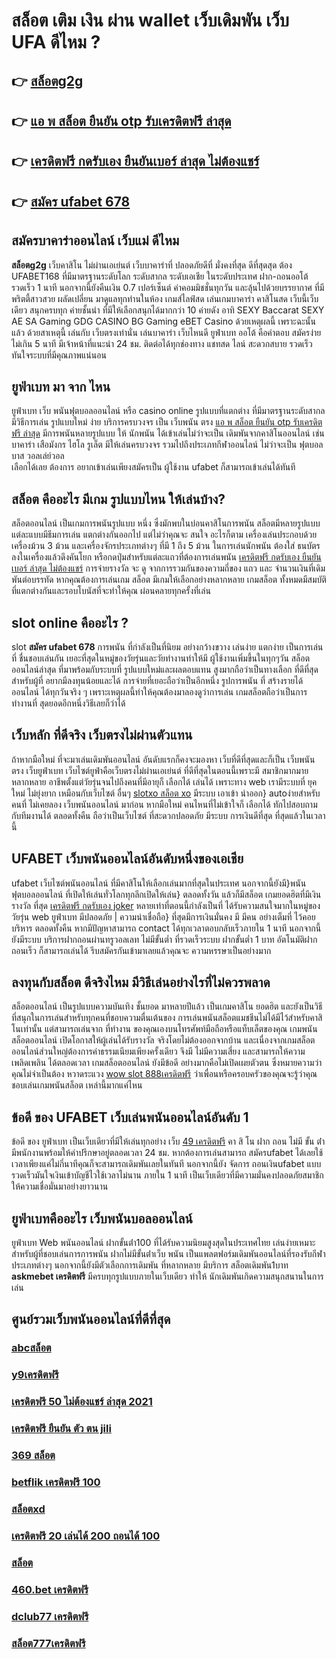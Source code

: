 # สล็อต เติม เงิน ผ่าน wallet เว็บเดิมพัน เว็บ UFA ดีไหม ?

## 👉 [สล็อตg2g](https://www.ufaeat.com/ทางเข้ายูฟ่าเบท-ufabet/)
## 👉 [แอ พ สล็อต ยืนยัน otp รับเครดิตฟรี ล่าสุด](https://www.ufaeat.com/ufabet-master-login/)
## 👉 [เครดิตฟรี กดรับเอง ยืนยันเบอร์ ล่าสุด ไม่ต้องแชร์](https://www.ufaeat.com/register/)
## 👉 [สมัคร ufabet 678](https://www.ufaeat.com/ทางเข้ายูฟ่าเบท-ufabet/)

## สมัครบาคาร่าออนไลน์  เว็บแม่ ดีไหม 

 **สล็อตg2g** เว็บคาสิโน ไม่ผ่านเอเย่นต์ เว็บบาคาร่าที่ ปลอดภัยดีที่ มั่งคงที่สุด ดีที่สุดสุด ต้อง UFABET168 ที่มีมาตรฐานระดับโลก ระดับสากล ระดับเอเชีย ในระดับประเทศ  ฝาก-ถอนออโต้ รวดเร็ว 1 นาที นอกจากนี้ยังคืนเงิน 0.7 เปอร์เซ็นต์ ค่าคอมมิชชั่นทุกวัน  และลุ้นไปด้วยบรรยากาศ ที่มี พริตตี้สาวสวย  ผลัดเปลี่ยน มาดูแลทุกท่านในห้อง เกมส์ไลฟ์สด เล่นเกมบาคาร่า คาสิโนสด เว็บนี้เว็บเดียว สนุกครบทุก ค่ายชั้นนำ ที่มีให้เลือกสนุกได้มากกว่า 10 ค่ายดัง  อาทิ  SEXY Baccarat SEXY AE SA Gaming GDG CASINO BG Gaming eBET Casino ด้วยเหตุผลนี้ เพราะฉะนั้นแล้ว ด้วยสาเหตุนี้ เล่นกับ เว็บตรงเท่านั่น เล่นบาคาร่า เว็บไหนดี  ยูฟ่าเบท ออโต้ คือคำตอบ สมัครง่ายไม่เกิน 5 นาที มีเจ้าหน้าที่แนะนำ 24 ชม. ติดต่อได้ทุกช่องทาง แชทสด ไลน์ สะดวกสบาย รวดเร็วทันใจระบบที่มีคุณภาพแน่นอน


## ยูฟ่าเบท มา จาก ไหน

ยูฟ่าเบท   เว็บ พนันฟุตบอลออนไลน์     หรือ  casino online    รูปแบบที่แตกต่าง ที่มีมาตรฐานระดับสากล  มีวิธีการเล่น  รูปแบบใหม่  ง่าย   บริการครบวงจร    เป็น   เว็บพนัน ตรง    [แอ พ สล็อต ยืนยัน otp รับเครดิตฟรี ล่าสุด](https://www.ufaeat.com/register/) มีการพนันหลายรูปแบบ ให้ นักพนัน  ได้เข้าเล่นไม่ว่าจะเป็น เดิมพันจากคาสิโนออนไลน์   เช่น บาคาร่า   เสือมังกร  ไฮโล  รูเล็ต   มีให้เล่นครบวงจร   รวมไปถึงประเภทกีฬาออนไลน์   ไม่ว่าจะเป็น ฟุตบอล    บาส   วอลเล่ย์วอล  
  เลือกได้เลย   ต้องการ   อยากเข้าเล่นเพียงสมัครเป็น ผู้ใช้งาน    ufabet  ก็สามารถเข้าเล่นได้ทันที


## สล็อต  คืออะไร มีเกม รูปแบบไหน ให้เล่นบ้าง?

 สล็อตออนไลน์ เป็นเกมการพนันรูปแบบ หนึ่ง ซึ่งมักพบในบ่อนคาสิโนการพนัน สล็อตมีหลายรูปแบบ แต่ละแบบมีธีมการเล่น   แตกต่างกันออกไป แต่ไม่ว่าคุณจะ สนใจ อะไรก็ตาม เครื่องเล่นประกอบด้วยเครื่องม้วน 3 ม้วน และเครื่องจักรประเภทต่างๆ  ที่มี 1 ถึง 5 ม้วน ในการเล่นนักพนัน ต้องใส่ ธนบัตรลงในเครื่องแล้วดึงคันโยก หรือกดปุ่มสำหรับแต่ละแถวที่ต้องการเล่นพนัน [เครดิตฟรี กดรับเอง ยืนยันเบอร์ ล่าสุด ไม่ต้องแชร์](https://www.ufaeat.com/ทางเข้ายูฟ่าเบท-ufabet/)  การจ่ายรางวัล จะ ดู จากการรวมกันของความถี่ของ แถว และ จำนวนเงินที่เดิมพันต่อบรรทัด  หากคุณต้องการเล่นเกม สล็อต มีเกมให้เลือกอย่างหลากหลาย เกมสล็อต ทั้งหมดมีสมบัติที่แตกต่างกันและรอบโบนัสที่จะทำให้คุณ ผ่อนคลายทุกครั้งที่เล่น


##  slot online  คืออะไร ?

 slot  **สมัคร ufabet 678**  การพนัน ที่กำลังเป็นที่นิยม อย่างกว้างขวาง  เล่นง่าย แตกง่าย  เป็นการเล่นที่ ชื่นชอบเล่นกัน เยอะที่สุดในหมู่ของวัยรุ่นและวัยทำงานทำให้มี ผู้ใช้งานเพิ่มขึ้นในทุกๆวัน  สล็อตออนไลน์ล่าสุด ที่มาพร้อมกับระบบที่ รูปแบบใหม่และผลตอบแทน สูงมากถือว่าเป็นทางเลือก ที่ดีที่สุดสำหรับผู้ที่ อยากมีลงทุนน้อยและได้ การจ่ายที่เยอะถือว่าเป็นอีกหนึ่ง รูปการพนัน ที่ สร้างรายได้ ออนไลน์ ได้ทุกวันจริง ๆ เพราะเหตุผลนี้ทำให้คุณต้องมาลองดูว่าการเล่น เกมสล็อตถือว่าเป็นการทำงานที่ สุดยอดอีกหนึ่งวิธีเลยก็ว่าได้


##  เว็บหลัก  ที่ดีจริง เว็บตรงไม่ผ่านตัวแทน 

ถ้าหากมือใหม่ ที่จะมาเล่นเดิมพันออนไลน์  อันดับแรกก็คงจะมองหา เว็บที่ดีที่สุดและก็เป็น เว็บพนัน ตรง    เว็บยูฟ่าเบท เว็บไซต์ยูฟ่าคือเว็บตรงไม่ผ่านเอเย่นต์  ที่ดีที่สุดในตอนนี้เพราะมี สมาชิกมากมาย หลากหลาย อาชีพตั้งแต่วัยรุ่นจนไปถึงคนที่มีอายุก็ เลือกได้ เล่นได้ เพราะทาง web เรามีระบบที่ ยุคใหม่  ไม่ยุ่งยาก เหมือนกับเว็บไซต์ อื่นๆ [slotxo สล็อต xo](https://www.ufaeat.com/register/) มีระบบ เอาเข้า  นำออก} autoง่ายสำหรับคนที่ ไม่เคยลอง เว็บพนันออนไลน์ มาก่อน หากมือใหม่ คนไหนที่ไม่เข้าใจก็ เลือกได้ ทักไปสอบถามกับทีมงานได้ ตลอดทั้งคืน ถือว่าเป็นเว็บไซต์ ที่สะดวกปลอดภัย มีระบบ การเงินดีที่สุด ที่สุดแล้วในเวลานี้ 


## UFABET เว็บพนันออนไลน์อันดับหนึ่งของเอเชีย

 ufabet   เว็บไซต์พนันออนไลน์ ที่มีคาสิโนให้เลือกเล่นมากที่สุดในประเทศ นอกจากนี้ยังมี}พนันฟุตบอลออนไลน์   ที่เปิดให้เล่นทั่วโลกทุกลีกเปิดให้เล่น} ตลอดทั้งวัน  แล้วก็มีสล็อต  เกมยอดฮิตที่มีเงินรางวัล ที่สุด [เครดิตฟรี กดรับเอง joker](https://www.ufaeat.com/regis-ufabet-master-free/) หลายเท่าที่ตอนนี้กำลังเป็นที่ ได้รับความสนใจมากในหมู่ของวัยรุ่น  web ยูฟ่าเบท  มีปลอดภัย | ความน่าเชื่อถือ} ที่สุดมีการเงินมั่นคง มี มีคน อย่างเต็มที่ ไว้คอย บริหาร ตลอดทั้งคืน หากมีปัญหาสามารถ  contact ได้ทุกเวลาตอบกลับเร็วภายใน 1 นาที นอกจากนี้ยังมีระบบ บริการฝากถอนผ่านทรูวอลเลท ไม่มีขั้นต่ำ ที่รวดเร็วระบบ ฝากขั้นต่ำ 1 บาท อัตโนมัติฝากถอนเร็ว ก็สามารถเล่นได้ รีบสมัครกันเข้ามาเลยแล้วคุณจะ ความหรรษาเป็นอย่างมาก



## ลงทุนกับสล็อต ดีจริงไหม มีวิธีเล่นอย่างไรที่ไม่ควรพลาด

 สล็อตออนไลน์ เป็นรูปแบบความบันเทิง ชั้นยอด มาหลายปีแล้ว เป็นเกมคาสิโน ยอดฮิต และยังเป็นวิธีที่สนุกในการเล่นสำหรับทุกคนที่ชอบความตื่นเต้นของ การเล่นพนันสล็อตแมชชีนไม่ได้มีไว้สำหรับคาสิโนเท่านั้น แต่สามารถเล่นจาก ที่ทำงาน ของคุณเองบนโทรศัพท์มือถือหรือแท็บเล็ตของคุณ เกมพนันสล็อตออนไลน์ เปิดโอกาสให้ผู้เล่นได้รับรางวัล จริงโดยไม่ต้องออกจากบ้าน และเนื่องจากเกมสล็อต ออนไลน์ส่วนใหญ่ต้องการค่าธรรมเนียมเพียงครั้งเดียว จึงมี ไม่มีความเสี่ยง และสามารถให้ความ เพลิดเพลิน ได้ตลอดเวลา  เกมสล็อตออนไลน์ ยังมีข้อดี อย่างมากคือไม่เปิดเผยตัวตน ซึ่งหมายความว่าคุณไม่จำเป็นต้อง หวาดระแวง [wow slot 888เครดิตฟรี](https://www.ufaeat.com/regis-ufabet-master-free/) ว่าเพื่อนหรือครอบครัวของคุณจะรู้ว่าคุณชอบเล่นเกมพนันสล็อต เหล่านี้มากแค่ไหน


## ข้อดี ของ UFABET  เว็บเล่นพนันออนไลน์อันดับ 1 

ข้อดี ของ ยูฟ่าเบท เป็นเว็บเดียวที่มีให้เล่นทุกอย่าง  เว็บ [49 เครดิตฟรี](https://www.ufaeat.com/credit-free-50/) คา สิ โน ฝาก ถอน ไม่มี ขั้น ต่ํา  มีพนักงานพร้อมให้คำปรึกษาอยู่ตลอดเวลา 24 ชม. หากต้องการเล่นสามารถ สมัครufabet  ได้เลยใช้เวลาเพียงแค่ไม่กี่นาทีคุณก็จะสามารถเดิมพันเลยในทันที นอกจากนี้ยัง จัดการ ถอนเงินufabet  แบบรวดเร็วมันใจเงินเข้าบัญชีไวใช้เวลาไม่นาน ภายใน 1 นาที เป็นเว็บเดียวที่มีความมั่นคงปลอดภัยสมาชิกให้ความเชื่อมั่นมาอย่างยาวนาน


## ยูฟ่าเบทคืออะไร เว็บพนันบอลออนไลน์ 

ยูฟ่าเบท Web   พนันออนไลน์ ฝากขั้นต่ํา100 ที่ได้รับความนิยมสูงสุดในประเทศไทย เล่นง่ายเหมาะสำหรับผู้ที่ชอบเล่นการการพนัน  ฝากไม่มีขั้นต่ําเว็บ พนัน  เป็นแพลตฟอร์มเดิมพันออนไลน์ที่รองรับกีฬาประเภทต่างๆ นอกจากนี้ยังมีตัวเลือกการเดิมพัน ที่หลากหลาย มีบริการ   สล็อตเดิมพัน1บาท **askmebet เครดิตฟรี** มีครบทุกรูปแบบภายในเว็บเดียว ทำให้  นักเดิมพันเกิดความสนุกสนานในการเล่น


## ศูนย์รวมเว็บพนันออนไลน์ที่ดีที่สุด

### [abcสล็อต](https://atom.io/themes/ทางเข้า%20ufabet%20ใหม่ล่าสุด%20สล็อต%20สบาย%2099%20008%20สล็อต%20สมัครฟรี%20ฟรีเครดิต%20100%)
### [y9เครดิตฟรี](https://atom.io/themes/ทางเข้า%20ufabet%20ใหม่ล่าสุด%20สล็อต%20ยู%20ฟ่า%20888%20วอ%20เลท%20008%20สล็อต%20สมัครฟรี%20ฟรีเครดิต%20100%)
### [เครดิตฟรี 50 ไม่ต้องแชร์ ล่าสุด 2021](https://atom.io/themes/ทางเข้า%20ufabet%20ใหม่ล่าสุด%20เครดิตฟรี%2050%20แค่สมัครล่าสุด2021%20ฟรี%20008%20สล็อต%20สมัครฟรี%20ฟรีเครดิต%20100%)
### [เครดิตฟรี ยืนยัน ตัว ตน jili](https://atom.io/themes/ทางเข้า%20ufabet%20ใหม่ล่าสุด%20super%20bonus888%20เครดิตฟรี%20008%20สล็อต%20สมัครฟรี%20ฟรีเครดิต%20100%)
### [369 สล็อต](https://atom.io/themes/ทางเข้า%20ufabet%20ใหม่ล่าสุด%20สมัคร%20ufabet%20เว็บตรง%20แจกเครดิตฟรี%20โปรเพียบ%20008%20สล็อต%20สมัครฟรี%20ฟรีเครดิต%20100%)
### [betflik เครดิตฟรี 100](https://atom.io/themes/ทางเข้า%20ufabet%20ใหม่ล่าสุด%20สล็อตshark%20008%20สล็อต%20สมัครฟรี%20ฟรีเครดิต%20100%)
### [สล็อตxd](https://atom.io/themes/ทางเข้า%20ufabet%20ใหม่ล่าสุด%20คาสิโนออนไลน์%20เครดิตฟรี%20008%20สล็อต%20สมัครฟรี%20ฟรีเครดิต%20100%)
### [เครดิตฟรี 20 เล่นได้ 200 ถอนได้ 100](https://atom.io/themes/ทางเข้า%20ufabet%20ใหม่ล่าสุด%20rg888%20สล็อต%20008%20สล็อต%20สมัครฟรี%20ฟรีเครดิต%20100%)
### [สล็อต](https://atom.io/themes/ทางเข้า%20ufabet%20ใหม่ล่าสุด%20fullslot%20เครดิตฟรี%2050%20บาท%20008%20สล็อต%20สมัครฟรี%20ฟรีเครดิต%20100%)
### [460.bet เครดิตฟรี](https://atom.io/themes/ทางเข้า%20ufabet%20ใหม่ล่าสุด%20สล็อต%20เว็บ%20ตรง%20ไม่%20ผ่าน%20เอเย่นต์%20รวม%20ทุก%20ค่าย%20008%20สล็อต%20สมัครฟรี%20ฟรีเครดิต%20100%)
### [dclub77 เครดิตฟรี](https://atom.io/themes/ทางเข้า%20ufabet%20ใหม่ล่าสุด%20สล็อต%20777%20เครดิตฟรี%20ล่าสุด%20วันนี้%20008%20สล็อต%20สมัครฟรี%20ฟรีเครดิต%20100%)
### [สล็อต777เครดิตฟรี](https://atom.io/themes/ทางเข้า%20ufabet%20ใหม่ล่าสุด%20เครดิตฟรี%20แค่สมัคร%20รับเลย%2050%20008%20สล็อต%20สมัครฟรี%20ฟรีเครดิต%20100%)